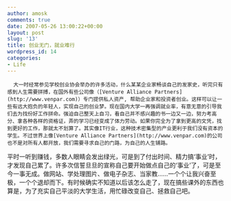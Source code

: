 ```yaml
---
author: amosk
comments: true
date: 2007-05-26 13:00:22+00:00
layout: post
slug: '13'
title: 创业无门，就业难行
wordpress_id: 14
categories:
- Life
---
```


      大一时经常参见学校创业协会举办的许多活动，什么某某企业家畅谈自己的发家史，听完只有感到人生需要拼搏，在国外有些公司像（[Venture Alliance Partners](http://www.venpar.com)）专门提供私人资产, 帮助企业家和投资者创业。这样可以让一些有远大抱负的年轻人，实现自己的创业梦。现在国内大学一再强调就业率，有意无意的引导我们去为找份好工作拼命。强迫自己整天上自习，看自己并不感兴趣的书一边又一边，努力考高分、拿各种各样的资格证，弄的学习已经变成了体力劳动。如果你完全为了拿到更高的文凭，找到更好的工作，那就太不划算了。其实像IT行业，这种技术密集型的产业更利于我们没有资本的学生。不过世界上像[Venture Alliance Partners](http://www.venpar.com)的公司也不是对所有人都开放，我们需要寻求自己的门路，为自己的人生铺路。




<!-- more -->




   平时一听到赚钱，多数人眼睛会发出绿光，可是到了付出时间、精力搞‘事业’时，才发现自己累了。许多次信誓旦旦的宣称自己要开始做点自己的‘事业’了，可是至今一事无成。做网站、学处理图片、做电子杂志、当家教……一个个让我兴奋至极，一个个退却而下。有时候确实不知道以后该怎么走了，现在搞些课外的东西也算是，为了充实自己平淡的大学生活，用忙碌改变自己、拯救自己吧。
